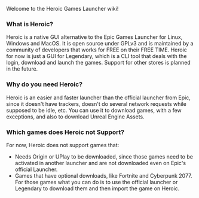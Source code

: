 Welcome to the Heroic Games Launcher wiki!

### What is Heroic?
Heroic is a native GUI alternative to the Epic Games Launcher for Linux, Windows and MacOS.
It is open source under GPLv3 and is maintained by a community of developers that works for FREE on their FREE TIME.
Heroic for now is just a GUI for Legendary, which is a CLI tool that deals with the login, download and launch the games.
Support for other stores is planned in the future.

### Why do you need Heroic?
Heroic is an easier and faster launcher than the official launcher from Epic, since it doesn't have trackers, doesn't do several network requests while supposed to be idle, etc.
You can use it to download games, with a few exceptions, and also to download Unreal Engine Assets.

### Which games does Heroic not Support?
For now, Heroic does not support games that:
* Needs Origin or UPlay to be downloaded, since those games need to be activated in another launcher and are not downloaded even on Epic's official Launcher.
* Games that have optional downloads, like Fortnite and Cyberpunk 2077. For those games what you can do is to use the official launcher or Legendary to download them and then import the game on Heroic.
